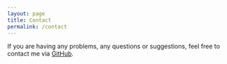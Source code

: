```yaml
---
layout: page
title: Contact
permalink: /contact
---
```


If you are having any problems, any questions or suggestions, feel free to contact me via [GitHub](https://github.com/SergeyTocarchuk).

